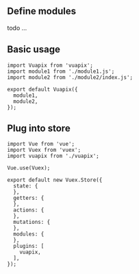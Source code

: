 ## Define modules
todo ...

## Basic usage

```js[~/store/vuapix/index.js]
import Vuapix from 'vuapix';
import module1 from './module1.js';
import module2 from './module2/index.js';

export default Vuapix({
  module1,
  module2,
});
```

## Plug into store

```js[~/store/index.js]
import Vue from 'vue';
import Vuex from 'vuex';
import vuapix from './vuapix';

Vue.use(Vuex);

export default new Vuex.Store({
  state: {
  },
  getters: {
  },
  actions: {
  },
  mutations: {
  },
  modules: {
  },
  plugins: [
    vuapix,
  ],
});
```